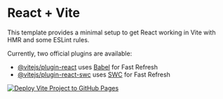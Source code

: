 # React + Vite

This template provides a minimal setup to get React working in Vite with HMR and some ESLint rules.

Currently, two official plugins are available:

- [@vitejs/plugin-react](https://github.com/vitejs/vite-plugin-react/blob/main/packages/plugin-react/README.md) uses [Babel](https://babeljs.io/) for Fast Refresh
- [@vitejs/plugin-react-swc](https://github.com/vitejs/vite-plugin-react-swc) uses [SWC](https://swc.rs/) for Fast Refresh


[![Deploy Vite Project to GitHub Pages](https://github.com/STICH25/LoftViewer_FrontEnd/actions/workflows/Deploy-Vite-Project.yml/badge.svg?branch=main&event=deployment)](https://github.com/STICH25/LoftViewer_FrontEnd/actions/workflows/Deploy-Vite-Project.yml)
